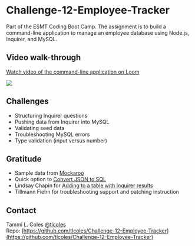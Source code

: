 # Challenge-12-Employee-Tracker
Part of the ESMT Coding Boot Camp. The assignment is to build a command-line application to manage an employee database using Node.js, Inquirer, and MySQL.

## Video walk-through

<a href="https://www.loom.com/share/adf4466bd17c411eb8bf4fdae10f5cfb">
    <p>Watch video of the command-line application on Loom</p>
    <img style="max-width:300px;" src="https://cdn.loom.com/sessions/thumbnails/5423c8081a024096a005ed9049f4fef5-with-play.gif">
</a>

## Challenges
* Structuring Inquirer questions  
* Pushing data from Inquirer into MySQL
* Validating seed data
* Troubleshooting MySQL errors
* Type validation (input versus number)

## Gratitude
* Sample data from [Mockaroo](https://www.mockaroo.com/)
* Quick option to [Convert JSON to SQL](https://www.convertjson.com/json-to-sql.htm)
* Lindsay Chapin for [Adding to a table with Inquirer results](https://www.youtube.com/watch?v=gZugKSoAyoY)
* Tillmann Fiehn for troubleshooting support and patching instruction

## Contact 
Tammi L. Coles [@tlcoles](https://github.com/tlcoles)  
Repo: [https://github.com/tlcoles/Challenge-12-Employee-Tracker](https://github.com/tlcoles/Challenge-12-Employee-Tracker)
